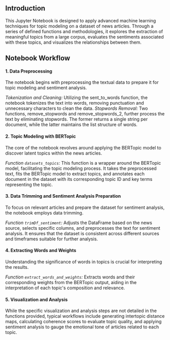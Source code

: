 ## Introduction
This Jupyter Notebook is designed to apply advanced machine learning techniques for topic modeling on a dataset of news articles. Through a series of defined functions and methodologies, it explores the extraction of meaningful topics from a large corpus, evaluates the sentiments associated with these topics, and visualizes the relationships between them.

## Notebook Workflow
#### 1. Data Preprocessing
The notebook begins with preprocessing the textual data to prepare it for topic modeling and sentiment analysis.

*Tokenization and Cleaning:* Utilizing the sent_to_words function, the notebook tokenizes the text into words, removing punctuation and unnecessary characters to clean the data.
*Stopwords Removal:* Two functions, remove_stopwords and remove_stopwords_2, further process the text by eliminating stopwords. The former returns a single string per document, while the latter maintains the list structure of words.
#### 2. Topic Modeling with BERTopic
The core of the notebook revolves around applying the BERTopic model to discover latent topics within the news articles.

*Function `datasets_topics`:* This function is a wrapper around the BERTopic model, facilitating the topic modeling process. It takes the preprocessed text, fits the BERTopic model to extract topics, and annotates each document in the dataset with its corresponding topic ID and key terms representing the topic.

#### 3. Data Trimming and Sentiment Analysis Preparation
To focus on relevant articles and prepare the dataset for sentiment analysis, the notebook employs data trimming.

*Function `trimDf_sentiment`:* Adjusts the DataFrame based on the news source, selects specific columns, and preprocesses the text for sentiment analysis. It ensures that the dataset is consistent across different sources and timeframes suitable for further analysis.

#### 4. Extracting Words and Weights
Understanding the significance of words in topics is crucial for interpreting the results.

*Function `extract_words_and_weights`:* Extracts words and their corresponding weights from the BERTopic output, aiding in the interpretation of each topic's composition and relevance.

#### 5. Visualization and Analysis
While the specific visualization and analysis steps are not detailed in the functions provided, typical workflows include generating intertopic distance maps, calculating coherence scores to evaluate topic quality, and applying sentiment analysis to gauge the emotional tone of articles related to each topic.
